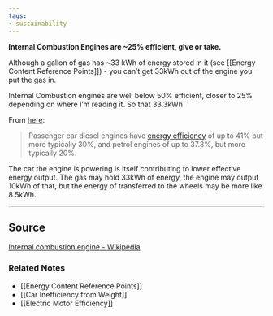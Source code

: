 ```yaml
---
tags:
- sustainability
---
```

**Internal Combustion Engines are ~25% efficient, give or take.**

Although a gallon of gas has ~33 kWh of energy stored in it (see [[Energy Content Reference Points]]) - you can’t get 33kWh out of the engine you put the gas in.

Internal Combustion engines are well below 50% efficient, closer to 25% depending on where I’m reading it. So that 33.3kWh 

From [here](https://en.wikipedia.org/wiki/Fuel_efficiency):

> Passenger car diesel engines have [energy efficiency](https://en.wikipedia.org/wiki/Energy_conversion_efficiency) of up to 41% but more typically 30%, and petrol engines of up to 37.3%, but more typically 20%.
> 

The car the engine is powering is itself contributing to lower effective energy output. The gas may hold 33kWh of energy, the engine may output 10kWh of that, but the energy of transferred to the wheels may be more like 8.5kWh.

---

## Source

[Internal combustion engine - Wikipedia](https://en.wikipedia.org/wiki/Internal_combustion_engine)

### Related Notes
- [[Energy Content Reference Points]] 
- [[Car Inefficiency from Weight]] 
- [[Electric Motor Efficiency]]